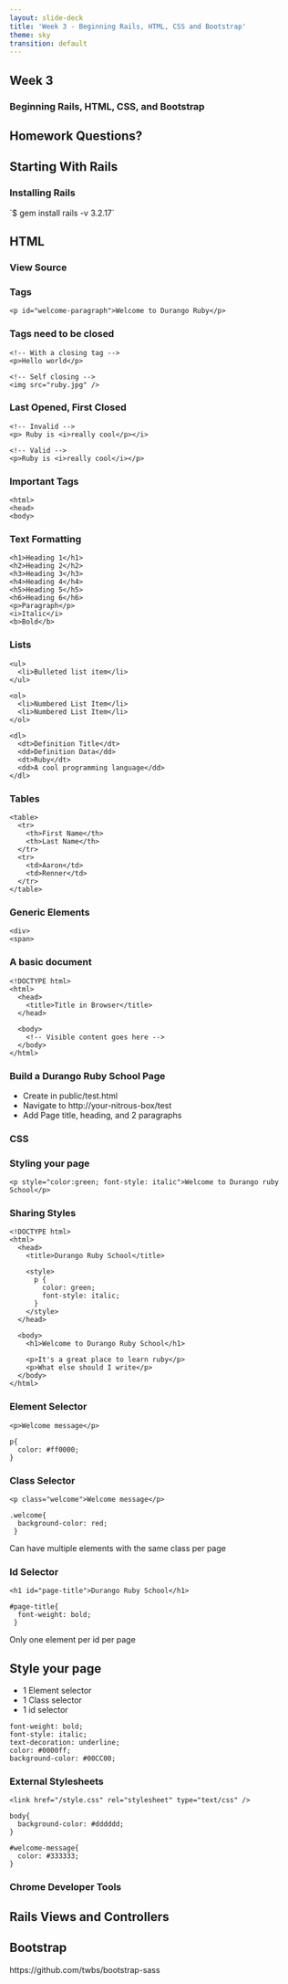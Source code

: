 ```yaml
---
layout: slide-deck
title: 'Week 3 - Beginning Rails, HTML, CSS and Bootstrap'
theme: sky
transition: default
---
```


<section>
  <h1>Week 3</h1>
  <h3>Beginning Rails, HTML, CSS, and Bootstrap</h3>
</section>

<section>
  <h2>Homework Questions?</h2>
</section>

<section>
  <section>
    <h2>Starting With Rails</h2>
  </section>

  <section>
    <h3>Installing Rails</h3>
    `$ gem install rails -v 3.2.17`
  </section>
</section>

<section>
  <section>
    <h2>HTML</h2>
  </section>

  <section>
    <h3>View Source</h3>
  </section>

  <section>
    <h3>Tags</h3>

```
<p id="welcome-paragraph">Welcome to Durango Ruby</p>
```
  </section>

  <section>
    <h3>Tags need to be closed</h3>

```
<!-- With a closing tag -->
<p>Hello world</p>

<!-- Self closing -->
<img src="ruby.jpg" />
```
  </section>

  <section>
    <h3>Last Opened, First Closed</h3>

```
<!-- Invalid -->
<p> Ruby is <i>really cool</p></i>

<!-- Valid -->
<p>Ruby is <i>really cool</i></p>
```
  </section>

  <section>
    <h3>Important Tags</h3>

```
<html>
<head>
<body>
```
  </section>

  <section>
    <h3>Text Formatting</h3>

```
<h1>Heading 1</h1>
<h2>Heading 2</h2>
<h3>Heading 3</h3>
<h4>Heading 4</h4>
<h5>Heading 5</h5>
<h6>Heading 6</h6>
<p>Paragraph</p>
<i>Italic</i>
<b>Bold</b>
```
  </section>

  <section>
    <h3>Lists</h3>

```
<ul>
  <li>Bulleted list item</li>
</ul>

<ol>
  <li>Numbered List Item</li>
  <li>Numbered List Item</li>
</ol>

<dl>
  <dt>Definition Title</dt>
  <dd>Definition Data</dd>
  <dt>Ruby</dt>
  <dd>A cool programming language</dd>
</dl>
```
  </section>

  <section>
    <h3>Tables</h3>

```
<table>
  <tr>
    <th>First Name</th>
    <th>Last Name</th>
  </tr>
  <tr>
    <td>Aaron</td>
    <td>Renner</td>
  </tr>
</table>
```
  </section>

  <section>
    <h3>Generic Elements</h3>

```
<div>
<span>
```
  </section>

  <section>
    <h3>A basic document</h3>

```
<!DOCTYPE html>
<html>
  <head>
    <title>Title in Browser</title>
  </head>

  <body>
    <!-- Visible content goes here -->
  </body>
</html>
```
  </section>

  <section>
    <h3>Build a Durango Ruby School Page</h3>
    <ul>
      <li>Create in public/test.html</li>
      <li>Navigate to http://your-nitrous-box/test</li>
      <li>Add Page title, heading, and 2 paragraphs</li>
    </ul>
  </section>
</section>

<section>
  <section>
    <h1>CSS</h1>
  </section>
  <section>
    <h3>Styling your page</h3>

```
<p style="color:green; font-style: italic">Welcome to Durango ruby School</p>
```
  </section>

  <section>
    <h3>Sharing Styles</h3>

```
<!DOCTYPE html>
<html>
  <head>
    <title>Durango Ruby School</title>

    <style>
      p {
        color: green;
        font-style: italic;
      }
    </style>
  </head>

  <body>
    <h1>Welcome to Durango Ruby School</h1>

    <p>It's a great place to learn ruby</p>
    <p>What else should I write</p>
  </body>
</html>
```
  </section>

  <section>
    <h3>Element Selector</h3>

```
<p>Welcome message</p>
```

```
p{
  color: #ff0000;
}
```
  </section>

  <section>
    <h3>Class Selector</h3>

```
<p class="welcome">Welcome message</p>
```

```
.welcome{
  background-color: red;
 }
```

Can have multiple elements with the same class per page
  </section>

  <section>
    <h3>Id Selector</h3>

```
<h1 id="page-title">Durango Ruby School</h1>
```

```
#page-title{
  font-weight: bold;
 }
```

Only one element per id per page
  </section>

  <section>
    <h2>Style your page</h2>
    <ul>
      <li>1 Element selector</li>
      <li>1 Class selector</li>
      <li>1 id selector</li>
    </ul>

 ```
font-weight: bold;
font-style: italic;
text-decoration: underline;
color: #0000ff;
background-color: #00CC00;
```
  </section>

  <section>
    <h3>External Stylesheets</h3>

```
<link href="/style.css" rel="stylesheet" type="text/css" />
```

```
body{
  background-color: #dddddd;
}

#welcome-message{
  color: #333333;
}
```
  </section>

  <section>
    <h3>Chrome Developer Tools</h3>
  </section>
</section>

<section>
  <h2>Rails Views and Controllers</h2>
</section>

<section>
  <h2>Bootstrap</h2>
  https://github.com/twbs/bootstrap-sass
</section>
